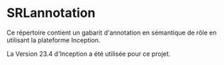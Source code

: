 # SRLannotation
Ce répertoire contient un gabarit d'annotation en sémantique de rôle en utilisant la plateforme Inception.

La Version 23.4 d'Inception a été utilisée pour ce projet.
